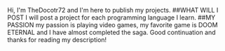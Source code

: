 Hi, I'm TheDocotr72 
and I'm here to publish my projects.
##WHAT WILL I POST
I will post a project for each programming language I learn.
##MY PASSION
my passion is playing video games, my favorite game is DOOM ETERNAL and I have almost completed the saga.
Good continuation and thanks for reading my description!
